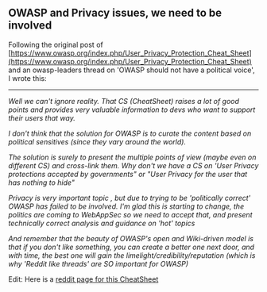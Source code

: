 ##  OWASP and Privacy issues, we need to be involved

Following the original post of [https://www.owasp.org/index.php/User_Privacy_Protection_Cheat_Sheet](https://www.owasp.org/index.php/User_Privacy_Protection_Cheat_Sheet) and an owasp-leaders thread on 'OWASP should not have a political voice', I wrote this:

* * *
  
_Well we can't ignore reality. That CS (CheatSheet) raises a lot of good points and provides very valuable information to devs who want to support their users that way._

_I don't think that the solution for OWASP is to curate the content based on political sensitives (since they vary around the world)._

_The solution is surely to present the multiple points of view (maybe even on different CS) and cross-link them. Why don't we have a CS on 'User Privacy protections accepted by governments" or "User Privacy for the user that has nothing to hide"_

_Privacy is very important topic , but due to trying to be 'politically correct' OWASP has failed to be involved. I'm glad this is starting to change, the politics are coming to WebAppSec so we need to accept that, and present technically correct analysis and guidance on 'hot' topics_

_And remember that the beauty of OWASP's open and Wiki-driven model is that if you don't like something, you can create a better one next door, and with time, the best one will gain the limelight/credibility/reputation (which is why 'Reddit like threads' are SO important for OWASP)_

  
Edit: Here is a [reddit page for this CheatSheet](http://www.reddit.com/r/OWASP_CheatSheet/comments/10xmm2/user_privacy_protection_cheat_sheet/) 
